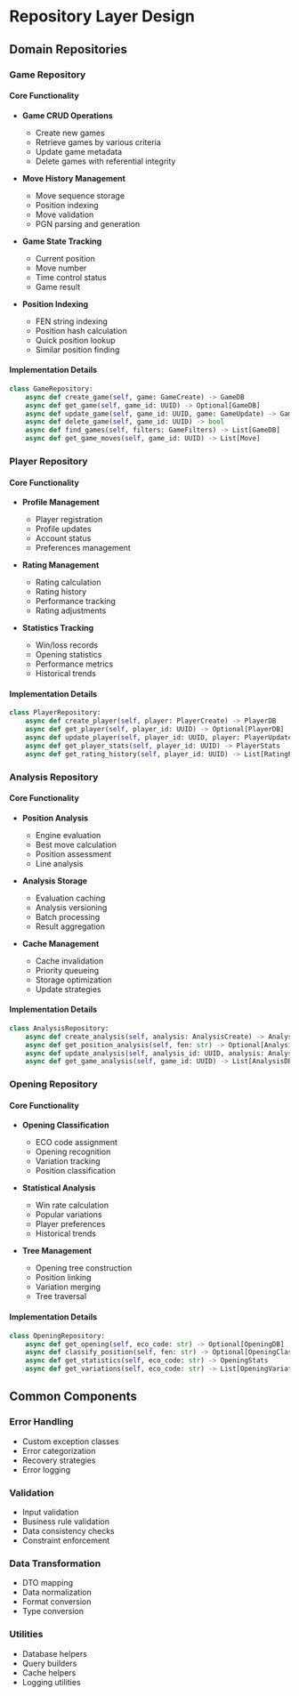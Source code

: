 # Repository Layer Design

## Domain Repositories

### Game Repository

#### Core Functionality
- **Game CRUD Operations**
  - Create new games
  - Retrieve games by various criteria
  - Update game metadata
  - Delete games with referential integrity

- **Move History Management**
  - Move sequence storage
  - Position indexing
  - Move validation
  - PGN parsing and generation

- **Game State Tracking**
  - Current position
  - Move number
  - Time control status
  - Game result

- **Position Indexing**
  - FEN string indexing
  - Position hash calculation
  - Quick position lookup
  - Similar position finding

#### Implementation Details
```python
class GameRepository:
    async def create_game(self, game: GameCreate) -> GameDB
    async def get_game(self, game_id: UUID) -> Optional[GameDB]
    async def update_game(self, game_id: UUID, game: GameUpdate) -> GameDB
    async def delete_game(self, game_id: UUID) -> bool
    async def find_games(self, filters: GameFilters) -> List[GameDB]
    async def get_game_moves(self, game_id: UUID) -> List[Move]
```

### Player Repository

#### Core Functionality
- **Profile Management**
  - Player registration
  - Profile updates
  - Account status
  - Preferences management

- **Rating Management**
  - Rating calculation
  - Rating history
  - Performance tracking
  - Rating adjustments

- **Statistics Tracking**
  - Win/loss records
  - Opening statistics
  - Performance metrics
  - Historical trends

#### Implementation Details
```python
class PlayerRepository:
    async def create_player(self, player: PlayerCreate) -> PlayerDB
    async def get_player(self, player_id: UUID) -> Optional[PlayerDB]
    async def update_player(self, player_id: UUID, player: PlayerUpdate) -> PlayerDB
    async def get_player_stats(self, player_id: UUID) -> PlayerStats
    async def get_rating_history(self, player_id: UUID) -> List[RatingPoint]
```

### Analysis Repository

#### Core Functionality
- **Position Analysis**
  - Engine evaluation
  - Best move calculation
  - Position assessment
  - Line analysis

- **Analysis Storage**
  - Evaluation caching
  - Analysis versioning
  - Batch processing
  - Result aggregation

- **Cache Management**
  - Cache invalidation
  - Priority queueing
  - Storage optimization
  - Update strategies

#### Implementation Details
```python
class AnalysisRepository:
    async def create_analysis(self, analysis: AnalysisCreate) -> AnalysisDB
    async def get_position_analysis(self, fen: str) -> Optional[AnalysisDB]
    async def update_analysis(self, analysis_id: UUID, analysis: AnalysisUpdate) -> AnalysisDB
    async def get_game_analysis(self, game_id: UUID) -> List[AnalysisDB]
```

### Opening Repository

#### Core Functionality
- **Opening Classification**
  - ECO code assignment
  - Opening recognition
  - Variation tracking
  - Position classification

- **Statistical Analysis**
  - Win rate calculation
  - Popular variations
  - Player preferences
  - Historical trends

- **Tree Management**
  - Opening tree construction
  - Position linking
  - Variation merging
  - Tree traversal

#### Implementation Details
```python
class OpeningRepository:
    async def get_opening(self, eco_code: str) -> Optional[OpeningDB]
    async def classify_position(self, fen: str) -> Optional[OpeningClassification]
    async def get_statistics(self, eco_code: str) -> OpeningStats
    async def get_variations(self, eco_code: str) -> List[OpeningVariation]
```

## Common Components

### Error Handling
- Custom exception classes
- Error categorization
- Recovery strategies
- Error logging

### Validation
- Input validation
- Business rule validation
- Data consistency checks
- Constraint enforcement

### Data Transformation
- DTO mapping
- Data normalization
- Format conversion
- Type conversion

### Utilities
- Database helpers
- Query builders
- Cache helpers
- Logging utilities
